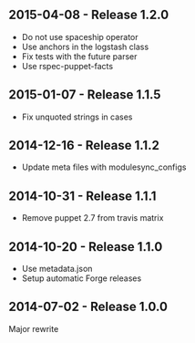 ## 2015-04-08 - Release 1.2.0

- Do not use spaceship operator
- Use anchors in the logstash class
- Fix tests with the future parser
- Use rspec-puppet-facts

## 2015-01-07 - Release 1.1.5

- Fix unquoted strings in cases

## 2014-12-16 - Release 1.1.2

- Update meta files with modulesync_configs

## 2014-10-31 - Release 1.1.1

- Remove puppet 2.7 from travis matrix

## 2014-10-20 - Release 1.1.0

- Use metadata.json
- Setup automatic Forge releases

## 2014-07-02 - Release 1.0.0

Major rewrite

